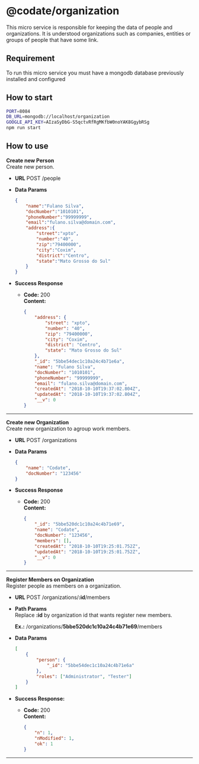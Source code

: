# @codate/organization

This micro service is responsible for keeping the data of people and organizations. It is understood organizations such as companies, entities or groups of people that have some link.

## Requirement

To run this micro service you must have a mongodb database previously installed and configured


## How to start

```bash
PORT=8084
DB_URL=mongodb://localhost/organization
GOOGLE_API_KEY=AIzaSyDbG-S5qctvRfRgMKfbW0noYAK8GgybRSg
npm run start 

```

## How to use

**Create new Person**<br />
    Create new person.

* **URL**
    POST /people

* **Data Params**
    
    ```json
    {
        "name":"Fulano Silva",
        "docNumber":"1010101",
        "phoneNumber":"99999999",
        "email":"fulano.silva@domain.com",
        "address":{
            "street":"xpto",
            "number":"40",
            "zip":"79400000",
            "city":"Coxim",
            "district":"Centro",
            "state":"Mato Grosso do Sul"
        }
    }
    ``` 
    
* **Success Response**
    * **Code:** 200 <br />
    **Content:**
    
        ```json
        {
            "address": {
                "street": "xpto",
                "number": "40",
                "zip": "79400000",
                "city": "Coxim",
                "district": "Centro",
                "state": "Mato Grosso do Sul"
            },
            "_id": "5bbe54dec1c10a24c4b71e6a",
            "name": "Fulano Silva",
            "docNumber": "1010101",
            "phoneNumber": "99999999",
            "email": "fulano.silva@domain.com",
            "createdAt": "2018-10-10T19:37:02.804Z",
            "updatedAt": "2018-10-10T19:37:02.804Z",
            "__v": 0
        }
        ```
----

**Create new Organization**<br />
    Create new organization to agroup work members.

* **URL**
    POST /organizations

* **Data Params**
    
    ```json
    {
        "name": "Codate",
        "docNumber": "123456"
    }
    ``` 
    
* **Success Response**
    * **Code:** 200 <br />
    **Content:**
    
        ```json
        {
            "_id": "5bbe520dc1c10a24c4b71e69",
            "name": "Codate",
            "docNumber": "123456",
            "members": [],
            "createdAt": "2018-10-10T19:25:01.752Z",
            "updatedAt": "2018-10-10T19:25:01.752Z",
            "__v": 0
        }
        ```
----

**Register Members on Organization**<br />
    Register people as members on a organization.

* **URL**
    POST /organizations/**:id**/members
    
* **Path Params**     
    Replace **:id** by organization id that wants register new members.
    
    **Ex.:** /organizations/**5bbe520dc1c10a24c4b71e69**/members

* **Data Params**
    
    ```json
    [
        {
            "person": {
                "_id": "5bbe54dec1c10a24c4b71e6a"
            },
            "roles": ["Administrator", "Tester"]
        }
    ]
    ``` 
    
* **Success Response:**
    * **Code:** 200 <br />
    **Content:**
    
        ```json
        {
            "n": 1,
            "nModified": 1,
            "ok": 1
        }
        ```
----
